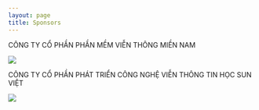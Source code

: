```yaml
---
layout: page
title: Sponsors
---
```


<div class="col-xs-6">
    <div class="row">
        <p>CÔNG TY CỔ PHẦN PHẦN MỀM VIỄN THÔNG MIỀN NAM</p>
    </div>
    <div class="row">
        <a href="https://southtelecom.vn/" target="_blank"><img src="https://southtelecom.vn/wp-content/uploads/2013/06/logo.png"></a>
    </div>
</div>
<div class="col-xs-6">
    <div class="row">
        <p>CÔNG TY CỔ PHẦN PHÁT TRIỂN CÔNG NGHỆ VIỄN THÔNG TIN HỌC SUN VIỆT</p>
    </div>
    <div class="row">
        <a href="http://svtech.com.vn/" target="_blank"><img src="https://southtelecom.vn/wp-content/uploads/2013/06/logo.png"></a>
    </div>
</div>